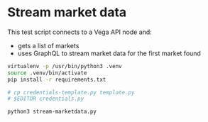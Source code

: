 # Stream market data

This test script connects to a Vega API node and:

- gets a list of markets
- uses GraphQL to stream market data for the first market found

```bash
virtualenv -p /usr/bin/python3 .venv
source .venv/bin/activate
pip install -r requirements.txt

# cp credentials-template.py template.py
# $EDITOR credentials.py

python3 stream-marketdata.py
```
